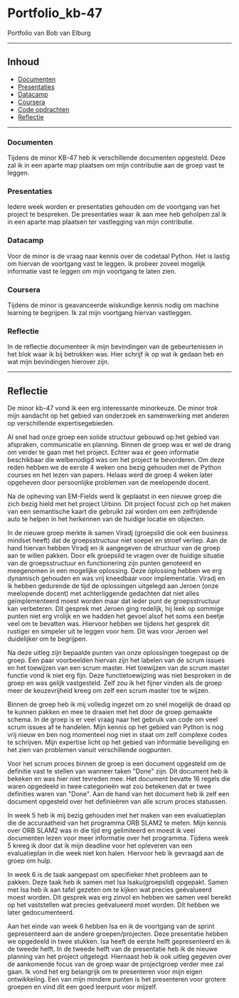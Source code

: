 # Portfolio_kb-47
Portfolio van Bob van Elburg

--------------------------------------------------------------------------------
## Inhoud
* [Documenten](http://)
* [Presentaties](http://)
* [Datacamp](http://)
* [Coursera](http://)
* [Code opdrachten](http://)
* [Reflectie](http://)

---------------------------------------------------------------------------------
### Documenten
Tijdens de minor KB-47 heb ik verschillende documenten opgesteld. Deze zal ik in een aparte map plaatsen om mijn contributie aan de groep vast te leggen.

### Presentaties
Iedere week worden er presentaties gehouden om de voortgang van het project te bespreken. De presentaties waar ik aan mee heb geholpen zal ik in een aparte map plaatsen ter vastlegging van mijn contributie.

### Datacamp
Voor de minor is de vraag naar kennis over de codetaal Python. Het is lastig om hiervan de voortgang vast te leggen. Ik probeer zoveel mogelijk informatie vast te leggen om mijn voortgang te laten zien.

### Coursera
Tijdens de minor is geavanceerde wiskundige kennis nodig om machine learning te begrijpen. Ik zal mijn voortgang hiervan vastleggen.

### Reflectie
In de reflectie documenteer ik mijn bevindingen van de gebeurtenissen in het blok waar ik bij betrokken was. Hier schrijf ik op wat ik gedaan heb en wat mijn bevindingen hierover zijn.

------------------------------------------

## Reflectie
De minor kb-47 vond ik een erg interessante minorkeuze. De minor trok mijn aandacht op het gebied van onderzoek en samenwerking met anderen op verschillende expertisegebieden. 


Al snel had onze groep een solide structuur gebouwd op het gebied van afspraken, communicatie en planning. Binnen de groep was er wel de drang om verder te gaan met het project. Echter was er geen informatie beschikbaar die welbenodigd was om het project te bevorderen. Om deze reden hebben we de eerste 4 weken ons bezig gehouden met de Python courses en het lezen van papers. Helaas werd de groep 4 weken later opgeheven door persoonlijke problemen van de meelopende docent. 


Na de opheving van EM-Fields werd ik geplaatst in een nieuwe groep die zich bezig hield met het project Urbinn. Dit project focust zich op het maken van een semantische kaart die gebruikt zal worden om een zelfrijdende auto te helpen in het herkennen van de huidige locatie en objecten.

In de nieuwe groep merkte ik samen Viradj (groepslid die ook een business mindset heeft) dat de groepsstructuur niet soepel en stroef verliep. Aan de hand hiervan hebben Viradj en ik aangegeven de structuur van de groep aan te willen pakken. Door elk groepslid te vragen over de huidige situatie van de groepsstructuur en functionering zijn punten genoteerd en meegenomen in een mogelijke oplossing.
Deze oplossing hebben we erg dynamisch gehouden en was vrij kneedbaar voor implementatie. Viradj en ik hebben gedurende de tijd de oplossingen uitgelegd aan Jeroen (onze meelopende docent) met achterliggende gedachten dat niet alles geïmplementeerd moest worden maar dat ieder punt de groepsstructuur kan verbeteren. Dit gesprek met Jeroen ging redelijk, hij leek op sommige punten niet erg vrolijk en we hadden het gevoel alsof het soms een beetje veel om te bevatten was. Hiervoor hebben we tijdens het gesprek dit rustiger en simpeler uit te leggen voor hem. Dit was voor Jeroen wel duidelijker om te begrijpen.

Na deze uitleg zijn bepaalde punten van onze oplossingen toegepast op de groep. Een paar voorbeelden hiervan zijn het labelen van de scrum issues en het toewijzen van een scrum master. Het toewijzen van de scrum master functie vond ik niet erg fijn. Deze functietoewijzing was niet besproken in de groep en was gelijk vastgesteld. Zelf zou ik het fijner vinden als de groep meer de keuzevrijheid kreeg om zelf een scrum master toe te wijzen. 

Binnen de groep heb ik mij volledig ingezet om zo snel mogelijk de draad op te kunnen pakken en mee te draaien met het door de groep gemaakte schema. In de groep is er veel vraag naar het gebruik van code om veel scrum issues af te handelen. Mijn kennis op het gebied van Python is nog vrij nieuw en ben nog momenteel nog niet in staat om zelf complexe codes te schrijven. Mijn expertise licht op het gebied van informatie beveiliging en het zien van problemen vanuit verschillende oogpunten.

Voor het scrum proces binnen de groep is een document opgesteld om de definitie vast te stellen van wanneer taken "Done" zijn. Dit document heb ik bekeken en was hier niet tevreden mee. Het document bevatte 16 regels die waren opgedeeld in twee categorieën wat zou betekenen dat er twee definities waren van "Done". Aan de hand van het document heb ik zelf een document opgesteld over het definieëren van alle scrum proces statussen.

In week 5 heb ik mij bezig gehouden met het maken van een evaluatieplan die de accuraatheid van het programma ORB SLAM2 te meten. Mijn kennis over ORB SLAM2 was in die tijd erg gelimiteerd en moest ik veel documenten lezen voor meer informatie over het programma. Tijdens week 5 kreeg ik door dat ik mijn deadline voor het opleveren van een evaluatieplan in die week niet kon halen. Hiervoor heb ik gevraagd aan de groep om hulp. 

In week 6 is de taak aangepast om specifieker hhet probleem aan te pakken. Deze taak heb ik samen met Isa Isaku(groepslid) opgepakt. Samen met Isa heb ik aan tafel gezeten om te kijken wat precies geëvalueerd moest worden. Dit gesprek was erg zinvol en hebben we samen veel bereikt op het vaststellen wat precies geëvalueerd moet worden. Dit hebben we later gedocumenteerd.

Aan het einde van week 6 hebben Isa en ik de voortgang van de sprint gepresenteerd aan de andere groepen/projecten. Deze presentatie hebben we opgedeeld in twee stukken. Isa heeft de eerste helft gepresenteerd en ik de tweede helft. In de tweede helft van de presentatie heb ik de nieuwe planning van het project uitgelegd. Hiernaast heb ik ook uitleg gegeven over de aankomende focus van de groep waar de projectgroep verder mee zal gaan. Ik vond het erg belangrijk om te presenteren voor mijn eigen ontwikkeling. Een van mijn mindere punten is het presenteren voor grotere groepen en vind dit een goed leerpunt voor mijzelf. 
